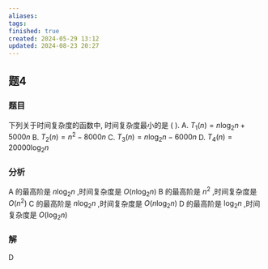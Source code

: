 ```yaml
---
aliases: 
tags: 
finished: true
created: 2024-05-29 13:12
updated: 2024-08-23 20:27
---
```

## 题4
### 题目
下列关于时间复杂度的函数中, 时间复杂度最小的是 ( ).
A. ${T}_{1}( n)  = n{\log }_{2}n + {5000n}$ 
B. ${T}_{2}( n)  = {n}^{2} - {8000n}$
C. ${T}_{3}( n)  = n{\log }_{2}n - {6000n}$ 
D. ${T}_{4}( n)  = {20000}{\log }_{2}n$
### 分析
$\mathrm{A}$ 的最高阶是 $n{\log }_{2}n$ ,时间复杂度是 $O( {n{\log }_{2}n})$ 
$\mathrm{B}$ 的最高阶是 ${n}^{2}$ ,时间复杂度是 $O( {n}^{2})$ 
C 的最高阶是 $n{\log }_{2}n$ ,时间复杂度是 $O( {n{\log }_{2}n})$ 
D 的最高阶是 ${\log }_{2}n$ ,时间复杂度是 $O( {{\log }_{2}n})$  
### 解
D